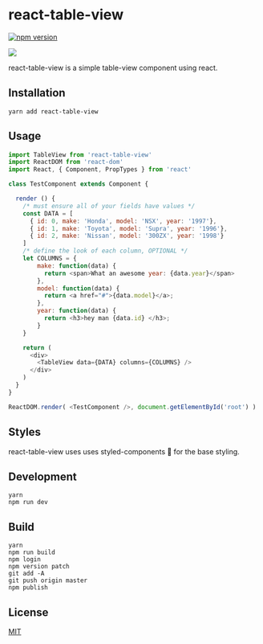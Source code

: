 # react-table-view

[![npm version](https://badge.fury.io/js/react-table-view.svg)](https://badge.fury.io/js/react-table-view)

![](https://raw.githubusercontent.com/StevenIseki/react-table-view/master/example/screenshot.gif)

react-table-view is a simple table-view component using react.

## Installation

`yarn add react-table-view`

## Usage

```javascript
import TableView from 'react-table-view'
import ReactDOM from 'react-dom'
import React, { Component, PropTypes } from 'react'

class TestComponent extends Component {

  render () {
    /* must ensure all of your fields have values */
    const DATA = [
      { id: 0, make: 'Honda', model: 'NSX', year: '1997'},
      { id: 1, make: 'Toyota', model: 'Supra', year: '1996'},
      { id: 2, make: 'Nissan', model: '300ZX', year: '1998'}
    ]
    /* define the look of each column, OPTIONAL */
    let COLUMNS = {
    	make: function(data) {
    	  return <span>What an awesome year: {data.year}</span>
    	},
    	model: function(data) {
    	  return <a href="#">{data.model}</a>;
    	},
    	year: function(data) {
    	  return <h3>hey man {data.id} </h3>;
    	}
    }

    return (
      <div>
        <TableView data={DATA} columns={COLUMNS} />
      </div>
    )
  }
}

ReactDOM.render( <TestComponent />, document.getElementById('root') )
```

## Styles

react-table-view uses uses styled-components 💅 for the base styling.

## Development
    yarn
    npm run dev

## Build
    yarn
    npm run build
    npm login
    npm version patch
    git add -A
    git push origin master
    npm publish

## License

[MIT](http://isekivacenz.mit-license.org/)
